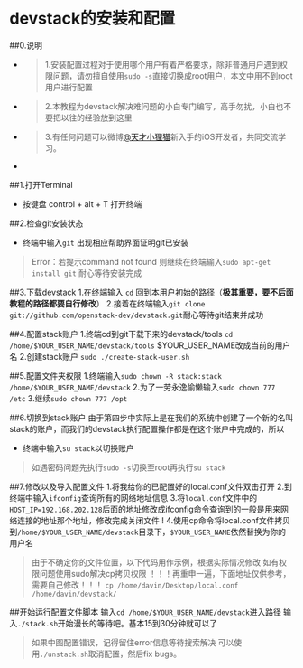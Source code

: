 # devstack的安装和配置

##0.说明
* > 1.安装配置过程对于使用哪个用户有着严格要求，除非普通用户遇到权限问题，请勿擅自使用`sudo -s`直接切换成root用户，本文中用不到root用户进行配置

* > 2.本教程为devstack解决难问题的小白专门编写，高手勿扰，小白也不要把以往的经验放到这里

* > 3.有任何问题可以微博[@天才小狸猫](http://weibo.com/1736699471)新入手的iOS开发者，共同交流学习。
* 
##1.打开Terminal
* 按键盘 control + alt + T 打开终端

##2.检查git安装状态
* 终端中输入`git`
出现相应帮助界面证明git已安装

> Error：若提示command not found 则继续在终端输入`sudo apt-get install git`
耐心等待安装完成

##3.下载devstack
1.在终端输入 `cd` 回到本用户初始的路径（**极其重要，要不后面教程的路径都要自行修改**）
2.接着在终端输入`git clone git://github.com/openstack-dev/devstack.git`耐心等待git结束并成功

##4.配置stack账户
1.终端cd到git下载下来的devstack/tools
`cd /home/$YOUR_USER_NAME/devstack/tools`
$YOUR_USER_NAME改成当前的用户名
2.创建stack账户
`sudo ./create-stack-user.sh`

##5.配置文件夹权限
1.终端输入`sudo chown -R stack:stack /home/$YOUR_USER_NAME/devstack`
2.为了一劳永逸偷懒输入`sudo chown 777 /etc`
3.继续`sudo chown 777 /opt`

##6.切换到stack账户
由于第四步中实际上是在我们的系统中创建了一个新的名叫stack的账户，而我们的devstack执行配置操作都是在这个账户中完成的，所以
* 终端中输入`su stack`以切换账户
> 如遇密码问题先执行`sudo -s`切换至root再执行`su stack`

##7.修改以及导入配置文件
1.将我给你的已配置好的local.conf文件双击打开
2.到终端中输入`ifconfig`查询所有的网络地址信息
3.将`local.conf`文件中的`HOST_IP=192.168.202.128`后面的地址修改成ifconfig命令查询到的一般是用来网络连接的地址那个地址，修改完成关闭文件
!
4.使用cp命令将local.conf文件拷贝到`/home/$YOUR_USER_NAME/devstack`目录下，`$YOUR_USER_NAME`依然替换为你的用户名
>由于不确定你的文件位置，以下代码用作示例，根据实际情况修改
>如有权限问题使用sudo解决cp拷贝权限
>！！！再重申一遍，下面地址仅供参考，需要自己修改！！！
`cp /home/davin/Desktop/local.conf /home/davin/devstack/`

##开始运行配置文件脚本
输入`cd /home/$YOUR_USER_NAME/devstack`进入路径
输入`./stack.sh`开始漫长的等待吧。基本15到30分钟就可以了

>如果中图配置错误，记得留住error信息等待搜索解决
>可以使用`./unstack.sh`取消配置，然后fix bugs。


